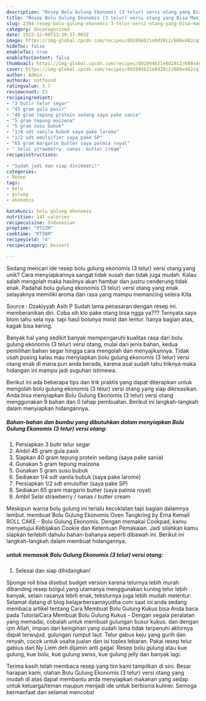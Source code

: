 ```yaml
---
description: "Resep Bolu Gulung Ekonomis (3 telur) versi otang yang Bisa Manjain Lidah"
title: "Resep Bolu Gulung Ekonomis (3 telur) versi otang yang Bisa Manjain Lidah"
slug: 2394-resep-bolu-gulung-ekonomis-3-telur-versi-otang-yang-bisa-manjain-lidah
category: Uncategorized
date: 2022-12-08T23:39:37.093Z
image: https://img-global.cpcdn.com/recipes/892094b21e0d28c2/680x482cq70/bolu-gulung-ekonomis-3-telur-versi-otang-foto-resep-utama.jpg
hideToc: false
enableToc: true
enableTocContent: false
thumbnail: https://img-global.cpcdn.com/recipes/892094b21e0d28c2/680x482cq70/bolu-gulung-ekonomis-3-telur-versi-otang-foto-resep-utama.jpg
cover: https://img-global.cpcdn.com/recipes/892094b21e0d28c2/680x482cq70/bolu-gulung-ekonomis-3-telur-versi-otang-foto-resep-utama.jpg
author: Admin
authorAv: notfound
ratingvalue: 3.7
reviewcount: 23
recipeingredient:
- "3 butir telur segar"
- "45 gram gula pasir"
- "40 gram tepung protein sedang saya pake sania"
- "5 gram tepung maizena"
- "5 gram susu bubuk"
- "1/4 sdt vanila bubuk saya pake larome"
- "1/2 sdt emulsifier saya pake SP"
- "65 gram margarin butter saya palmia royal"
- " Selai strawberry  nanas  butter cream"
recipeinstructions:

- "Sudah jadi dan siap dinikmati!"
categories:
- Resep
tags:
- bolu
- gulung
- ekonomis

katakunci: bolu gulung ekonomis 
nutrition: 147 calories
recipecuisine: Indonesian
preptime: "PT22M"
cooktime: "PT36M"
recipeyield: "4"
recipecategory: Dessert

---
```





Sedang mencari ide resep bolu gulung ekonomis (3 telur) versi otang yang unik? Cara menyiapkannya sangat tidak susah dan tidak juga mudah. Kalau salah mengolah maka hasilnya akan hambar dan justru cenderung tidak enak. Padahal bolu gulung ekonomis (3 telur) versi otang yang enak selayaknya memiliki aroma dan rasa yang mampu memancing selera Kita.





Source : Dzakiyyah Asih P Sudah lama penasaran dengan resep ini. memberanikan diri. Coba sih klo pake otang bisa ngga ya??? Ternyata saya blom tahu sela nya. tapi hasil bolunya moist dan lentur. hanya bagian atas, kagak bisa kering.

Banyak hal yang sedikit banyak mempengaruhi kualitas rasa dari bolu gulung ekonomis (3 telur) versi otang, mulai dari jenis bahan, kedua pemilihan bahan segar hingga cara mengolah dan menyajikannya. Tidak usah pusing kalau mau menyiapkan bolu gulung ekonomis (3 telur) versi otang enak di mana pun anda berada, karena asal sudah tahu triknya maka hidangan ini mampu jadi suguhan istimewa.






Berikut ini ada beberapa tips dan trik praktis yang dapat diterapkan untuk mengolah bolu gulung ekonomis (3 telur) versi otang yang siap dikreasikan. Anda bisa menyiapkan Bolu Gulung Ekonomis (3 telur) versi otang menggunakan 9 bahan dan 0 tahap pembuatan. Berikut ini langkah-langkah dalam menyiapkan hidangannya.

<!--inarticleads1-->

##### Bahan-bahan dan bumbu yang dibutuhkan dalam menyiapkan Bolu Gulung Ekonomis (3 telur) versi otang:

1. Persiapkan 3 butir telur segar
1. Ambil 45 gram gula pasir
1. Siapkan 40 gram tepung protein sedang (saya pake sania)
1. Gunakan 5 gram tepung maizena
1. Gunakan 5 gram susu bubuk
1. Sediakan 1/4 sdt vanila bubuk (saya pake larome)
1. Persiapkan 1/2 sdt emulsifier (saya pake SP)
1. Sediakan 65 gram margarin butter (saya palmia royal)
1. Ambil  Selai strawberry / nanas / butter cream


Meskipun warna bolu gulung ini terlalu kecoklatan tapi bagian dalamnya lembut. membuat Bolu Gulung Ekonomis Oven Tangkring by Erna Kemall ROLL CAKE - Bolu Gulung Ekonomis. Dengan memakai Cookpad, kamu menyetujui Kebijakan Cookie dan Ketentuan Pemakaian. Jadi silahkan kamu siapkan terlebih dahulu bahan-bahanya seperti dibawah ini. Berikut ini langkah-langkah dalam membuat hidangannya. 

<!--inarticleads2-->

#####  untuk memasak Bolu Gulung Ekonomis (3 telur) versi otang:


1. Selesai dan siap dihidangkan!

Sponge roll bisa disebut budget version karena telurnya lebih murah dibanding resep bolgul yang utamanya menggunakan kuning telur lebih banyak, selain rasanya lebih enak, teksturnya juga lebih mudah melentur. Selamat datang di blog belajarbersamayudha.com saat ini anda sedang membaca artikel tentang Cara Membuat Bolu Gulung Kukus bisa Anda baca pada TutorialCara Membuat Bolu Gulung Kukus - Dengan segala peralatan yang memadai, cobalah untuk membuat gulungan busur kukus. dan dengan izin Allah, impian dan keinginan yang sudah lama tidak terpenuhi akhirnya dapat terwujud. gulungan rumput laut. Telur gabus keju yang gurih dan renyah, cocok untuk usaha jualan dan isi toples lebaran. Pakai resep telur gabius dari Ny Liem deh dijamin anti gagal. Resep bolu gulung atau kue gulung, kue bolu, kue gulung swiss, kue gulung jelly dan banyak lagi. 

Terima kasih telah membaca resep yang tim kami tampilkan di sini. Besar harapan kami, olahan Bolu Gulung Ekonomis (3 telur) versi otang yang mudah di atas dapat membantu anda menyiapkan makanan yang sedap untuk keluarga/teman maupun menjadi ide untuk berbisnis kuliner. Semoga bermanfaat dan selamat mencoba!
